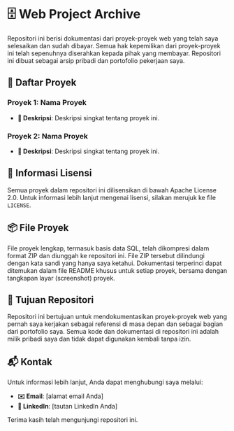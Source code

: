 # 🗄️ Web Project Archive

Repositori ini berisi dokumentasi dari proyek-proyek web yang telah saya selesaikan dan sudah dibayar. Semua hak kepemilikan dari proyek-proyek ini telah sepenuhnya diserahkan kepada pihak yang membayar. Repositori ini dibuat sebagai arsip pribadi dan portofolio pekerjaan saya.

## 📂 Daftar Proyek

### Proyek 1: Nama Proyek
- **📝 Deskripsi**: Deskripsi singkat tentang proyek ini.

### Proyek 2: Nama Proyek
- **📝 Deskripsi**: Deskripsi singkat tentang proyek ini.

## 📜 Informasi Lisensi

Semua proyek dalam repositori ini dilisensikan di bawah Apache License 2.0. Untuk informasi lebih lanjut mengenai lisensi, silakan merujuk ke file `LICENSE`.

## 📦 File Proyek

File proyek lengkap, termasuk basis data SQL, telah dikompresi dalam format ZIP dan diunggah ke repositori ini. File ZIP tersebut dilindungi dengan kata sandi yang hanya saya ketahui. Dokumentasi terperinci dapat ditemukan dalam file README khusus untuk setiap proyek, bersama dengan tangkapan layar (screenshot) proyek.

## 🎯 Tujuan Repositori

Repositori ini bertujuan untuk mendokumentasikan proyek-proyek web yang pernah saya kerjakan sebagai referensi di masa depan dan sebagai bagian dari portofolio saya. Semua kode dan dokumentasi di repositori ini adalah milik pribadi saya dan tidak dapat digunakan kembali tanpa izin.

## 📬 Kontak

Untuk informasi lebih lanjut, Anda dapat menghubungi saya melalui:
- **✉️ Email**: [alamat email Anda]
- **🔗 LinkedIn**: [tautan LinkedIn Anda]

Terima kasih telah mengunjungi repositori ini.
